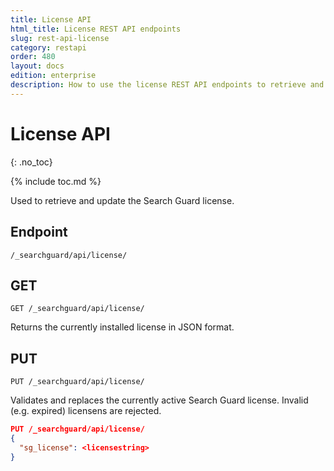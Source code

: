 ```yaml
---
title: License API
html_title: License REST API endpoints
slug: rest-api-license
category: restapi
order: 480
layout: docs
edition: enterprise
description: How to use the license REST API endpoints to retrieve and apply a Search Guard license.
---
```


# License API
{: .no_toc}

{% include toc.md %}

Used to retrieve and update the Search Guard license.

## Endpoint

```
/_searchguard/api/license/
```

## GET

```
GET /_searchguard/api/license/
```
Returns the currently installed license in JSON format. 

## PUT

```
PUT /_searchguard/api/license/
```

Validates and replaces the currently active Search Guard license. Invalid (e.g. expired) licensens are rejected.

```json
PUT /_searchguard/api/license/
{ 
  "sg_license": <licensestring>
}
```